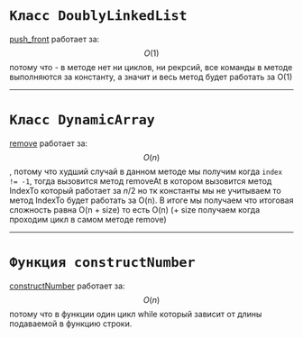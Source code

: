 # `Класс DoublyLinkedList`

[push_front](https://github.com/DmitryShetinin/algorithms-and-data-structures/blob/main/lab1.cpp#L73) работает за: $$O(1)$$ потому что - в методе нет ни циклов, ни рекрсий, все команды в методе выполняются за константу, а значит и весь метод будет работать за O(1)
___

# `Класс DynamicArray`
[remove](https://github.com/DmitryShetinin/algorithms-and-data-structures/blob/main/lab1.cpp#L281) работает за: $$O(n)$$, потому что худший случай в данном методе мы получим когда `index != -1`, тогда вызовится метод removeAt в котором вызовится метод IndexTo который работает за $n/2$ но тк константы мы не учитываем то метод IndexTo будет работать за O(n). В итоге мы получаем что итоговая сложность равна O(n + size) то есть O(n)
(+ size получаем когда проходим цикл 
в самом методе remove)

___
# `Функция constructNumber`
[constructNumber](https://github.com/DmitryShetinin/algorithms-and-data-structures/blob/main/lab1.cpp#L468) работает за: $$O(n)$$ потому что в функции один цикл while который зависит от длины подаваемой в функцию строки.
